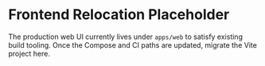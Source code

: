 # Frontend Relocation Placeholder

The production web UI currently lives under `apps/web` to satisfy existing build tooling.
Once the Compose and CI paths are updated, migrate the Vite project here.
